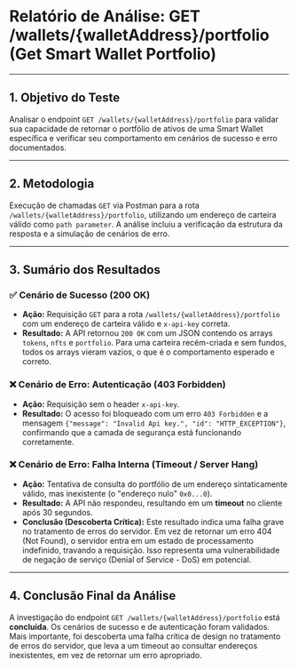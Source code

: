 # Relatório de Análise: GET /wallets/{walletAddress}/portfolio (Get Smart Wallet Portfolio)

---

## 1. Objetivo do Teste

Analisar o endpoint `GET /wallets/{walletAddress}/portfolio` para validar sua capacidade de retornar o portfólio de ativos de uma Smart Wallet específica e verificar seu comportamento em cenários de sucesso e erro documentados.

---

## 2. Metodologia

Execução de chamadas `GET` via Postman para a rota `/wallets/{walletAddress}/portfolio`, utilizando um endereço de carteira válido como `path parameter`. A análise incluiu a verificação da estrutura da resposta e a simulação de cenários de erro.

---

## 3. Sumário dos Resultados

### ✅ Cenário de Sucesso (200 OK)

- **Ação:** Requisição `GET` para a rota `/wallets/{walletAddress}/portfolio` com um endereço de carteira válido e `x-api-key` correta.
- **Resultado:** A API retornou `200 OK` com um JSON contendo os arrays `tokens`, `nfts` e `portfolio`. Para uma carteira recém-criada e sem fundos, todos os arrays vieram vazios, o que é o comportamento esperado e correto.

### ❌ Cenário de Erro: Autenticação (403 Forbidden)

- **Ação:** Requisição sem o header `x-api-key`.
- **Resultado:** O acesso foi bloqueado com um erro `403 Forbidden` e a mensagem `{"message": "Invalid Api key.", "id": "HTTP_EXCEPTION"}`, confirmando que a camada de segurança está funcionando corretamente.

### ❌ Cenário de Erro: Falha Interna (Timeout / Server Hang)

- **Ação:** Tentativa de consulta do portfólio de um endereço sintaticamente válido, mas inexistente (o "endereço nulo" `0x0...0`).
- **Resultado:** A API não respondeu, resultando em um **timeout** no cliente após 30 segundos.
- **Conclusão (Descoberta Crítica):** Este resultado indica uma falha grave no tratamento de erros do servidor. Em vez de retornar um erro 404 (Not Found), o servidor entra em um estado de processamento indefinido, travando a requisição. Isso representa uma vulnerabilidade de negação de serviço (Denial of Service - DoS) em potencial.

---

## 4. Conclusão Final da Análise

A investigação do endpoint `GET /wallets/{walletAddress}/portfolio` está **concluída**. Os cenários de sucesso e de autenticação foram validados. Mais importante, foi descoberta uma falha crítica de design no tratamento de erros do servidor, que leva a um timeout ao consultar endereços inexistentes, em vez de retornar um erro apropriado.